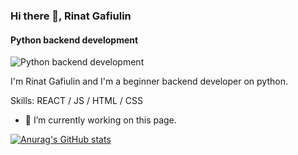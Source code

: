 ### Hi there 👋, Rinat Gafiulin
#### Python backend development
![Python backend development](https://arturssmirnovs.github.io/github-profile-readme-generator/images/banner.png)

I'm Rinat Gafiulin and I'm a beginner backend developer on python. 

Skills:  REACT / JS / HTML / CSS

- 🔭 I’m currently working on this page. 



[![Anurag's GitHub stats](https://github-readme-stats.vercel.app/api?username=Rinat0800)](https://github.com/anuraghazra/github-readme-stats)


